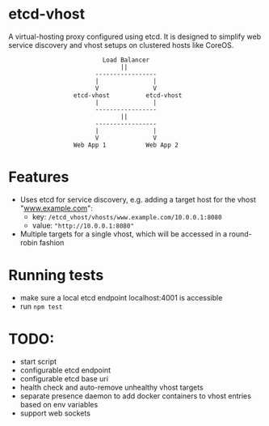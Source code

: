 # etcd-vhost

A virtual-hosting proxy configured using etcd.
It is designed to simplify web service discovery and vhost setups on clustered hosts like CoreOS.

```
                          Load Balancer 
                               ||
                        -----------------
                        |               |
                        V               V
                  etcd-vhost          etcd-vhost
                        |               |
                        -----------------
                               ||
                        -----------------
                        |               |
                        V               V
                  Web App 1           Web App 2

```

# Features

- Uses etcd for service discovery, e.g. adding a target host for the vhost "www.example.com":
  - key: `/etcd_vhost/vhosts/www.example.com/10.0.0.1:8080`
  - value: `"http://10.0.0.1:8080"`
- Multiple targets for a single vhost, which will be accessed in a round-robin fashion

# Running tests

- make sure a local etcd endpoint localhost:4001 is accessible
- run `npm test`

# TODO:

- start script
- configurable etcd endpoint
- configurable etcd base uri
- health check and auto-remove unhealthy vhost targets
- separate presence daemon to add docker containers to vhost entries based on env variables
- support web sockets